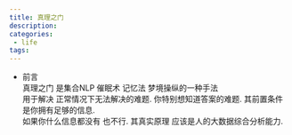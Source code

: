 ```yaml
---
title: 真理之门
description:
categories:
 - life
tags:
---
```


- 前言  
真理之门 是集合NLP 催眠术 记忆法 梦境操纵的一种手法  
用于解决 正常情况下无法解决的难题. 你特别想知道答案的难题. 其前置条件是你拥有足够的信息.  
如果你什么信息都没有 也不行. 其真实原理 应该是人的大数据综合分析能力.  

